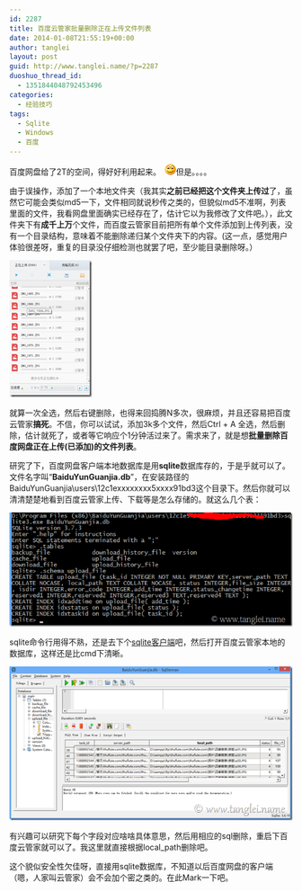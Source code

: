 ```yaml
---
id: 2287
title: 百度云管家批量删除正在上传文件列表
date: 2014-01-08T21:55:19+00:00
author: tanglei
layout: post
guid: http://www.tanglei.name/?p=2287
duoshuo_thread_id:
  - 1351844048792453496
categories:
  - 经验技巧
tags:
  - Sqlite
  - Windows
  - 百度
---
```

百度网盘给了2T的空间，得好好利用起来。   <img class="wlEmoticon wlEmoticon-smile" style="border-style: none;" src="/wp-content/uploads/2014/01/wlEmoticon-smile.png" alt="微笑" />但是。。。。

由于误操作，添加了一个本地文件夹（我其实**之前已经把这个文件夹上传过**了，虽然它可能会类似md5一下，文件相同就说秒传之类的，但貌似md5不准啊，列表里面的文件，我看网盘里面确实已经存在了，估计它以为我修改了文件吧。），此文件夹下有**成千上万**个文件，而百度云管家目前把所有单个文件添加到上传列表，没有一个目录结构，意味着不能删除递归某个文件夹下的内容。(这一点，感觉用户体验很差呀，重复的目录没仔细检测也就罢了吧，至少能目录删除呀。）

[<img title="clip_image001" src="/wp-content/uploads/2014/01/clip_image001_thumb.png" alt="clip_image001"  />](/wp-content/uploads/2014/01/clip_image001.png)

就算一次全选，然后右键删除，也得来回捣腾N多次，很麻烦，并且还容易把百度云管家**搞死**。不信，你可以试试，添加3k多个文件，然后Ctrl + A 全选，然后删除，估计就死了，或者等它响应个1分钟活过来了。需求来了，就是想**批量删除百度网盘正在上传(已添加)的文件列表**。

研究了下，百度网盘客户端本地数据库是用**sqlite**数据库存的，于是乎就可以了。文件名字叫“**BaiduYunGuanjia.db**”，在安装路径的BaiduYunGuanjia\users\12c1exxxxxxxx5xxxx91bd3这个目录下。然后你就可以清清楚楚地看到百度云管家上传、下载等是怎么存储的。就这么几个表：

[<img title="image" src="/wp-content/uploads/2014/01/image_thumb.png" alt="image"  />](/wp-content/uploads/2014/01/image.png)

sqlite命令行用得不熟，还是去下个[sqlite客户端](http://sourceforge.net/projects/sqliteman/files/latest/download)吧，然后打开百度云管家本地的数据库，这样还是比cmd下清晰。

[<img title="image" src="/wp-content/uploads/2014/01/image_thumb1.png" alt="image"  />](/wp-content/uploads/2014/01/image1.png)

有兴趣可以研究下每个字段对应啥啥具体意思，然后用相应的sql删除，重启下百度云管家就可以了。我这里就直接根据local_path删除吧。

这个貌似安全性欠佳呀，直接用sqlite数据库，不知道以后百度网盘的客户端（嗯，人家叫云管家）会不会加个密之类的。在此Mark一下吧。
